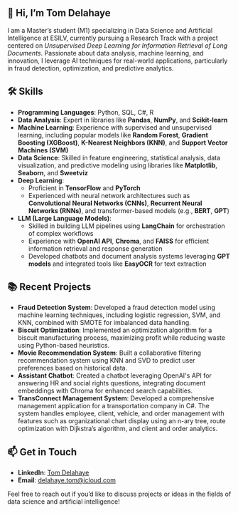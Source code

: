 ## 👋 Hi, I’m Tom Delahaye

I am a Master’s student (M1) specializing in Data Science and Artificial Intelligence at ESILV, currently pursuing a Research Track with a project centered on *Unsupervised Deep Learning for Information Retrieval of Long Documents*. Passionate about data analysis, machine learning, and innovation, I leverage AI techniques for real-world applications, particularly in fraud detection, optimization, and predictive analytics.


## 🛠️ Skills

- **Programming Languages**: Python, SQL, C#, R
- **Data Analysis**: Expert in libraries like **Pandas**, **NumPy**, and **Scikit-learn**
- **Machine Learning**: Experience with supervised and unsupervised learning, including popular models like **Random Forest**, **Gradient Boosting (XGBoost)**, **K-Nearest Neighbors (KNN)**, and **Support Vector Machines (SVM)**
- **Data Science**: Skilled in feature engineering, statistical analysis, data visualization, and predictive modeling using libraries like **Matplotlib**, **Seaborn**, and **Sweetviz**
- **Deep Learning**:
  - Proficient in **TensorFlow** and **PyTorch**
  - Experienced with neural network architectures such as **Convolutional Neural Networks (CNNs)**, **Recurrent Neural Networks (RNNs)**, and transformer-based models (e.g., **BERT**, **GPT**)
- **LLM (Large Language Models)**:
  - Skilled in building LLM pipelines using **LangChain** for orchestration of complex workflows
  - Experience with **OpenAI API**, **Chroma**, and **FAISS** for efficient information retrieval and response generation
  - Developed chatbots and document analysis systems leveraging **GPT models** and integrated tools like **EasyOCR** for text extraction


## 📚 Recent Projects

- **Fraud Detection System**: Developed a fraud detection model using machine learning techniques, including logistic regression, SVM, and KNN, combined with SMOTE for imbalanced data handling.
- **Biscuit Optimization**: Implemented an optimization algorithm for a biscuit manufacturing process, maximizing profit while reducing waste using Python-based heuristics.
- **Movie Recommendation System**: Built a collaborative filtering recommendation system using KNN and SVD to predict user preferences based on historical data.
- **Assistant Chatbot**: Created a chatbot leveraging OpenAI's API for answering HR and social rights questions, integrating document embeddings with Chroma for enhanced search capabilities.
- **TransConnect Management System**: Developed a comprehensive management application for a transportation company in C#. The system handles employee, client, vehicle, and order management with features such as organizational chart display using an n-ary tree, route optimization with Dijkstra’s algorithm, and client and order analytics.


## 📫 Get in Touch

- **LinkedIn**: [Tom Delahaye]([https://www.linkedin.com](https://www.linkedin.com/in/tom-delahaye-246b20268/))
- **Email**: delahaye.tom@icloud.com

Feel free to reach out if you’d like to discuss projects or ideas in the fields of data science and artificial intelligence!
